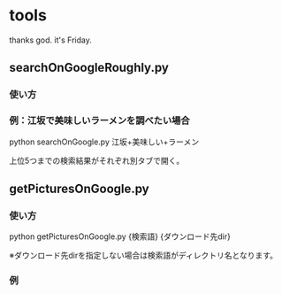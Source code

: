 # tools
thanks god. it's Friday.

## searchOnGoogleRoughly.py

### 使い方

### 例：江坂で美味しいラーメンを調べたい場合

python searchOnGoogle.py 江坂+美味しい+ラーメン

上位5つまでの検索結果がそれぞれ別タブで開く。

## getPicturesOnGoogle.py

### 使い方

python getPicturesOnGoogle.py {検索語} {ダウンロード先dir}

※ダウンロード先dirを指定しない場合は検索語がディレクトリ名となります。

### 例
